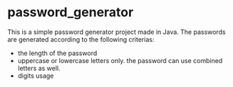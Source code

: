# password_generator

This is a simple password generator project made in Java.
The passwords are generated according to the following criterias:
- the length of the password
- uppercase or lowercase letters only. the password can use combined letters as well.
- digits usage
